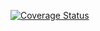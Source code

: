 [![Coverage Status](https://coveralls.io/repos/github/caroweng/SSP/badge.svg?branch=master)](https://coveralls.io/github/caroweng/SSP?branch=master)